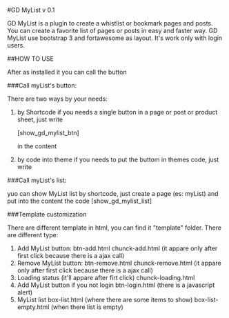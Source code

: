 #GD MyList v 0.1

GD MyList is a plugin to create a whistlist or bookmark pages and posts.
You can create a favorite list of pages or posts in easy and faster way.
GD MyList use bootstrap 3 and fortawesome as layout.
It's work only with login users.

##HOW TO USE

After as installed it you can call the button 

###Call myList's button:

There are two ways by your needs:

1. by Shortcode
if you needs a single button in a page or post or product sheet, just write 

    [show_gd_mylist_btn] 
    
    in the content

2. by code into theme
if you needs to put the buttom in themes code, just write 

    <?php do_action('gd_mylist_btn'); ?>

###Call myList's list:

yuo can show MyList list by shortcode, just create a page (es: myList) and put into the content the code
    [show_gd_mylist_list]

###Template customization

There are different template in html, you can find it "template" folder.
There are different type:
1. Add MyList button:
    btn-add.html
    chunck-add.html (it appare only after first click because there is a ajax call)
2. Remove MyList button:
    btn-remove.html
    chunck-remove.html (it appare only after first click because there is a ajax call)
3. Loading status (it'll appare after firt click)
    chunck-loading.html
4. Add MyList button if you not login
    btn-login.html (there is a javascript alert)
5. MyList list
    box-list.html (where there are some items to show)
    box-list-empty.html (when there list is empty)